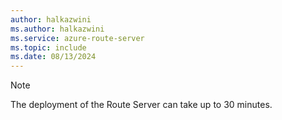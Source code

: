 ```yaml
---
author: halkazwini
ms.author: halkazwini
ms.service: azure-route-server
ms.topic: include
ms.date: 08/13/2024
---
```

> [!NOTE]
> The deployment of the Route Server can take up to 30 minutes.
